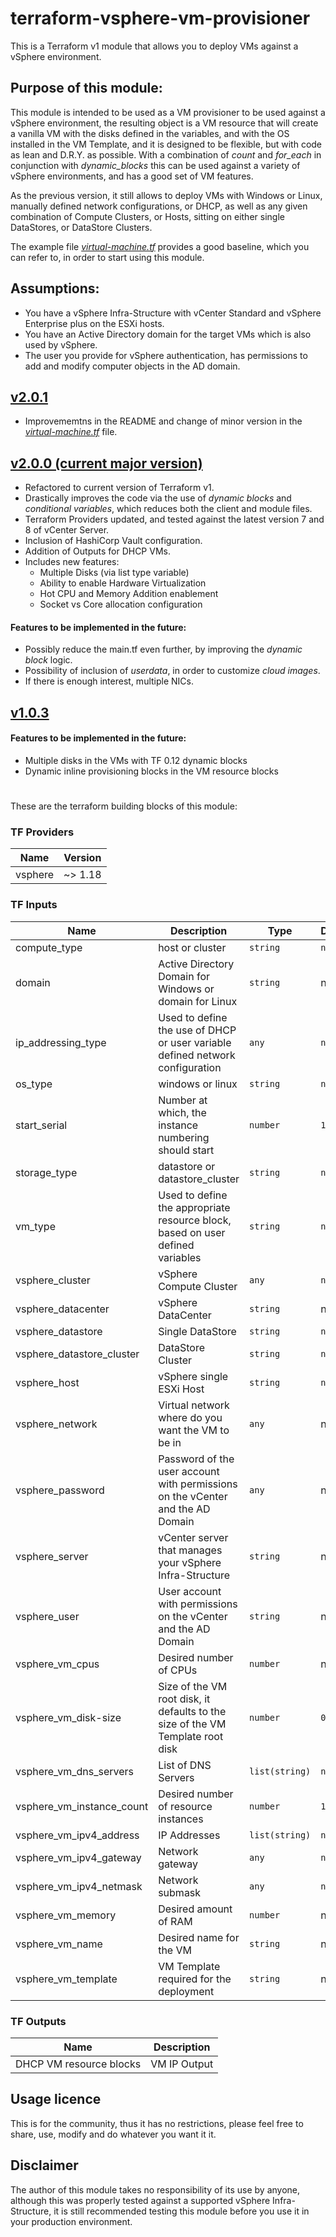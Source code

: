 # terraform-vsphere-vm-provisioner
This is a Terraform v1 module that allows you to deploy VMs against a vSphere environment.

## Purpose of this module:

This module is intended to be used as a VM provisioner to be used against a vSphere environment, 
the resulting object is a VM resource that will create a vanilla VM with the disks defined in the variables, and with the OS installed in the VM Template, and it is designed to be flexible, but with code as lean and D.R.Y. as possible. With a combination of _count_ and _for_each_ 
in conjunction with _dynamic_blocks_ this can be used against a variety of vSphere environments, and has a good set of VM features.

As the previous version, it still allows to deploy VMs with Windows or Linux, manually defined network configurations, 
or DHCP, as well as any given combination of Compute Clusters, or Hosts, sitting on either single DataStores, or DataStore Clusters.

The example file _[virtual-machine.tf](https://github.com/RicardoAzinheira/terraform-vsphere-vm-provisioner/blob/master/example/virtual-machine.tf)_ provides a good baseline, which you can refer to, in order to start using this module.

## Assumptions:

- You have a vSphere Infra-Structure with vCenter Standard and vSphere Enterprise plus on the ESXi hosts.
- You have an Active Directory domain for the target VMs which is also used by vSphere.
- The user you provide for vSphere authentication, has permissions to add and modify computer objects in the AD domain.

## [v2.0.1](https://github.com/RicardoAzinheira/terraform-vsphere-vm-provisioner/tree/v2.0.1)

- Improvememtns in the README and change of minor version in the _[virtual-machine.tf](https://github.com/RicardoAzinheira/terraform-vsphere-vm-provisioner/blob/master/example/virtual-machine.tf)_ file.

## [v2.0.0 (current major version)](https://github.com/RicardoAzinheira/terraform-vsphere-vm-provisioner/tree/v2.0.0)

- Refactored to current version of Terraform v1.
- Drastically improves the code via the use of _dynamic blocks_ and _conditional variables_, which reduces both the client and module files.
- Terraform Providers updated, and tested against the latest version 7 and 8 of vCenter Server.
- Inclusion of HashiCorp Vault configuration.
- Addition of Outputs for DHCP VMs.
- Includes new features:
  - Multiple Disks (via list type variable)
  - Ability to enable Hardware Virtualization
  - Hot CPU and Memory Addition enablement
  - Socket vs Core allocation configuration
#### Features to be implemented in the future:
- Possibly reduce the main.tf even further, by improving the _dynamic block_ logic.
- Possibility of inclusion of _userdata_, in order to customize _cloud images_.
- If there is enough interest, multiple NICs.



## [v1.0.3](https://github.com/RicardoAzinheira/terraform-vsphere-vm-provisioner/releases/tag/v1.0.3)
#### Features to be implemented in the future:

- Multiple disks in the VMs with TF 0.12 dynamic blocks
- Dynamic inline provisioning blocks in the VM resource blocks


#

These are the terraform building blocks of this module:

### **TF Providers**

| Name                         | Version |
|------------------------------|---------|
| vsphere                      | ~> 1.18 |

### **TF Inputs**

| Name                         | Description                                                                    | Type           | Default | Required |
|------------------------------|--------------------------------------------------------------------------------|----------------|---------|:--------:|
| compute_type                 | host or cluster                                                                | `string`       | `null`  | no       |
| domain                       | Active Directory Domain for Windows or domain for Linux                        | `string`       |   n/a   | yes      |
| ip_addressing_type           | Used to define the use of DHCP or user variable defined network configuration  | `any`          | `null`  | no       |
| os_type                      | windows or linux                                                               | `string`       | `null`  | no       |
| start_serial                 | Number at which, the instance numbering should start                           | `number`       |    `1`  | no       |
| storage_type                 | datastore or datastore\_cluster                                                | `string`       | `null`  | no       |
| vm_type                      | Used to define the appropriate resource block, based on user defined variables | `string`       | `null`  | no       |
| vsphere_cluster              | vSphere Compute Cluster                                                        | `any`          | `null`  | no       |
| vsphere_datacenter           | vSphere DataCenter                                                             | `string`       |    n/a  | yes      |
| vsphere_datastore            | Single DataStore                                                               | `string`       | `null`  | no       |
| vsphere_datastore_cluster    | DataStore Cluster                                                              | `string`       | `null`  | no       |
| vsphere_host                 | vSphere single ESXi Host                                                       | `string`       | `null`  | no       |
| vsphere_network              | Virtual network where do you want the VM to be in                              | `any`          |     n/a | yes      |
| vsphere_password             | Password of the user account with permissions on the vCenter and the AD Domain | `any`          |     n/a | yes      |
| vsphere_server               | vCenter server that manages your vSphere Infra-Structure                       | `string`       | n/a     | yes      |
| vsphere_user                 | User account with permissions on the vCenter and the AD Domain                 | `string`       | n/a     | yes      |
| vsphere_vm_cpus              | Desired number of CPUs                                                         | `number`       | n/a     | yes      |
| vsphere_vm_disk-size         | Size of the VM root disk, it defaults to the size of the VM Template root disk | `number`       | `0`     | no       |
| vsphere_vm_dns_servers       | List of DNS Servers                                                            | `list(string)` | `null`  | no       |
| vsphere_vm_instance_count    | Desired number of resource instances                                           | `number`       | `1`     | no       |
| vsphere_vm_ipv4_address      | IP Addresses                                                                   | `list(string)` | `null`  | no       |
| vsphere_vm_ipv4_gateway      | Network gateway                                                                | `any`          | `null`  | no       |
| vsphere_vm_ipv4_netmask      | Network submask                                                                | `any`          | `null`  | no       |
| vsphere_vm_memory            | Desired amount of RAM                                                          | `number`       | n/a     | yes      |
| vsphere_vm_name              | Desired name for the VM                                                        | `string`       | n/a     | yes      |
| vsphere_vm_template          | VM Template required for the deployment                                        | `string`       | n/a     | yes      |

### **TF Outputs**

| Name                         | Description |
|------------------------------|-------------|
| DHCP VM resource blocks      | VM IP Output|

## Usage licence

This is for the community, thus it has no restrictions, please feel free to share, use, modify and do whatever you want it it.

## Disclaimer

The author of this module takes no responsibility of its use by anyone, although this was properly tested against a supported vSphere Infra-Structure, it is still recommended testing this module before you use it in your production environment.
